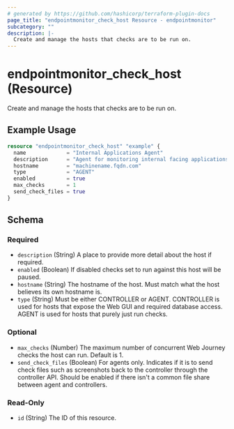 ```yaml
---
# generated by https://github.com/hashicorp/terraform-plugin-docs
page_title: "endpointmonitor_check_host Resource - endpointmonitor"
subcategory: ""
description: |-
  Create and manage the hosts that checks are to be run on.
---
```


# endpointmonitor_check_host (Resource)

Create and manage the hosts that checks are to be run on.

## Example Usage

```terraform
resource "endpointmonitor_check_host" "example" {
  name             = "Internal Applications Agent"
  description      = "Agent for monitoring internal facing applications."
  hostname         = "machinename.fqdn.com"
  type             = "AGENT"
  enabled          = true
  max_checks       = 1
  send_check_files = true
}
```

<!-- schema generated by tfplugindocs -->
## Schema

### Required

- `description` (String) A place to provide more detail about the host if required.
- `enabled` (Boolean) If disabled checks set to run against this host will be paused.
- `hostname` (String) The hostname of the host. Must match what the host believes its own hostname is.
- `type` (String) Must be either CONTROLLER or AGENT. CONTROLLER is used for hosts that expose the Web GUI and required database access. AGENT is used for hosts that purely just run checks.

### Optional

- `max_checks` (Number) The maximum number of concurrent Web Journey checks the host can run. Default is 1.
- `send_check_files` (Boolean) For agents only. Indicates if it is to send check files such as screenshots back to the controller through the controller API. Should be enabled if there isn't a common file share between agent and controllers.

### Read-Only

- `id` (String) The ID of this resource.


